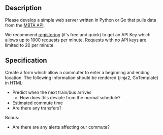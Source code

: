 
## Description

Please develop a simple web server written in Python or Go that pulls data from the [MBTA API](https://www.mbta.com/developers/v3-api). 

We recommend [registering](https://api-v3.mbta.com/register) (it's free and quick) to get an API Key which allows up to 1000 requests per minute. Requests with no API keys are limited to 20 per minute.

## Specification

Create a form which allow a commuter to enter a beginning and ending location. The following information should be rendered (jinja2, GoTemplate) in HTML:
- Predict when the next train/bus arrives
    - How does this deviate from the normal schedule?
- Estimated commute time
- Are there any transfers?

Bonus:
- Are there are any alerts affecting our commute?